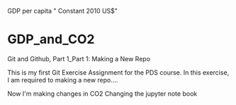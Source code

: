 GDP per capita " Constant 2010 US$"
# GDP_and_CO2
Git and Github, Part 1_Part 1: Making a New Repo

This is my first Git Exercise Assignment for the PDS course.
In this exercise, I am required to making a new repo....

Now I'm making changes in CO2
Changing the jupyter note book 
